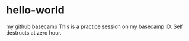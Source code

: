 # hello-world
my github basecamp
This is a practice session on my basecamp ID.
Self destructs at zero hour.
